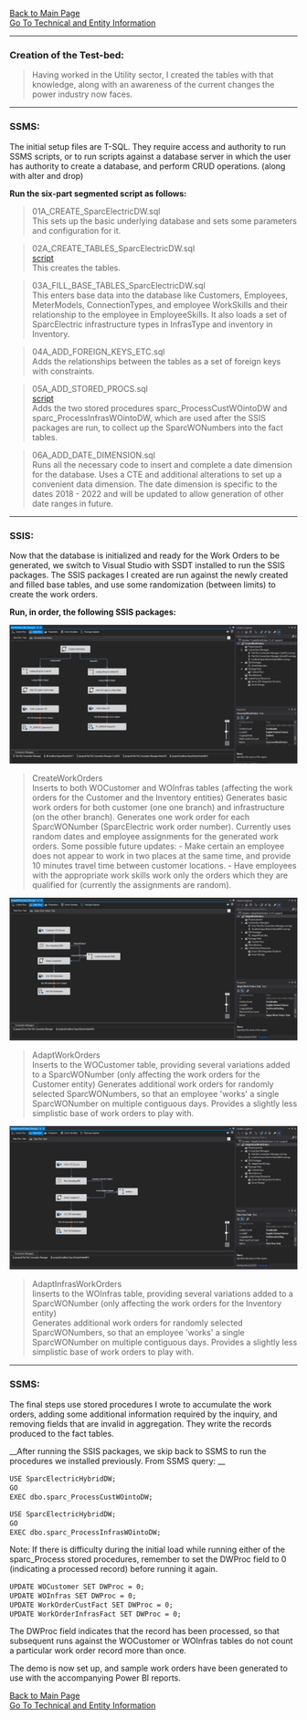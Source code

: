 [Back to Main Page](index.md)   
[Go To Technical and Entity Information](technical.md)  

---

### Creation of the Test-bed:

>Having worked in the Utility sector, I created the tables with that knowledge, along with an awareness of the current changes the power industry now faces.

---

### SSMS:
The initial setup files are T-SQL. They require access and authority to run SSMS scripts, or to run scripts against a database server in which the user has authority to create a database, and perform CRUD operations. (along with alter and drop)  

__Run the six-part segmented script as follows:__

> 01A_CREATE_SparcElectricDW.sql  
This sets up the basic underlying database and sets some parameters and configuration for it.

> 02A_CREATE_TABLES_SparcElectricDW.sql  
[script](https://github.com/GraceLoggins/SparcElectric/blob/site/database%20scripts/02A_CREATE_TABLES_SparcElectricDW.sql)  
This creates the tables.

> 03A_FILL_BASE_TABLES_SparcElectricDW.sql  
This enters base data into the database like Customers, Employees, MeterModels, ConnectionTypes, and employee WorkSkills and their relationship to the employee in EmployeeSkills. It also loads a set of SparcElectric infrastructure types in InfrasType and inventory in Inventory.

> 04A_ADD_FOREIGN_KEYS_ETC.sql  
Adds the relationships between the tables as a set of foreign keys with constraints.

> 05A_ADD_STORED_PROCS.sql  
[script](https://github.com/GraceLoggins/SparcElectric/blob/site/database%20scripts/05A_ADD_STORED_PROCS.sql)  
Adds the two stored procedures sparc_ProcessCustWOintoDW and sparc_ProcessInfrasWOintoDW, which are used after the SSIS packages are run, to collect up the SparcWONumbers into the fact tables.

> 06A_ADD_DATE_DIMENSION.sql  
Runs all the necessary code to insert and complete a date dimension for the database.
    Uses a CTE and additional alterations to set up a convenient data dimension.
    The date dimension is specific to the dates 2018 - 2022 and will be updated to allow generation of other date ranges in future.

---



### SSIS:
Now that the database is initialized and ready for the Work Orders to be generated, we switch to Visual Studio with SSDT installed to run the SSIS packages. The SSIS packages I created are run against the newly created and filled base tables, and use some randomization (between limits) to create the work orders.  

__Run, in order, the following SSIS packages:__

![CreateWorkOrders](./ssis_pix/CreateWorkOrders.PNG)
> CreateWorkOrders  
Inserts to both WOCustomer and WOInfras tables (affecting the work orders for the Customer 
and the Inventory entities)
    Generates basic work orders for both customer (one one branch) and infrastructure (on the other branch). 
    Generates one work order for each SparcWONumber (SparcElectric work order number).
    Currently uses random dates and employee assignments for the generated work orders.
        Some possible future updates:
            - Make certain an employee does not appear to work in two places at the same time, and provide 10 minutes travel time between customer locations.
            - Have employees with the appropriate work skills work only the orders which they are qualified for (currently the assignments are random).

![AdaptWorkOrders](./ssis_pix/AdaptWorkOrders.PNG)
> AdaptWorkOrders  
Inserts to the WOCustomer table, providing several variations added to a SparcWONumber 
(only affecting the work orders for the Customer entity)
    Generates additional work orders for randomly selected SparcWONumbers, so that an employee 'works' a single SparcWONumber on multiple contiguous days. Provides a slightly less simplistic base of work orders to play with.

![AdaptInfrasWorkOrders](./ssis_pix/AdaptInfrasWorkOrders.PNG)
> AdaptInfrasWorkOrders  
Iinserts to the WOInfras table, providing several variations added to a SparcWONumber
(only affecting the work orders for the Inventory entity)  
Generates additional work orders for randomly selected SparcWONumbers, so that an employee 'works' a single SparcWONumber on multiple contiguous days. Provides a slightly less simplistic base of work orders to play with.

---

### SSMS:

The final steps use stored procedures I wrote to accumulate the work orders, adding some additional information required by the inquiry, and removing fields that are invalid in aggregation. They write the records produced to the fact tables.

__After running the SSIS packages, we skip back to SSMS to run the procedures we installed previously. From SSMS query: __


```
USE SparcElectricHybridDW;
GO
EXEC dbo.sparc_ProcessCustWOintoDW;
```

```
USE SparcElectricHybridDW;
GO
EXEC dbo.sparc_ProcessInfrasWOintoDW;
```

Note:
If there is difficulty during the initial load while running either of the sparc_Process stored procedures, remember to set the DWProc field to 0 (indicating a processed record) before running it again.
```
UPDATE WOCustomer SET DWProc = 0;
UPDATE WOInfras SET DWProc = 0; 
UPDATE WorkOrderCustFact SET DWProc = 0;
UPDATE WorkOrderInfrasFact SET DWProc = 0;
```

The DWProc field indicates that the record has been processed, so that subsequent runs against the WOCustomer or WOInfras tables do not count a particular work order record more than once.


The demo is now set up, and sample work orders have been generated to use with the accompanying Power BI reports.

[Back to Main Page](index.md)  
[Go To Technical and Entity Information](technical.md)







